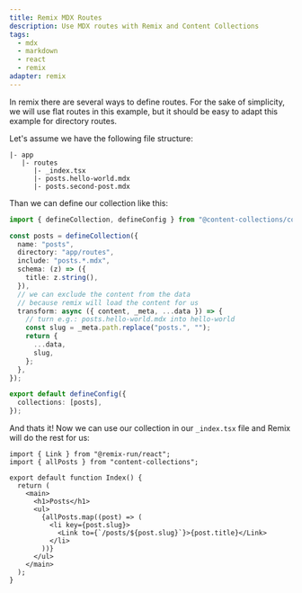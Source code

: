 ```yaml
---
title: Remix MDX Routes
description: Use MDX routes with Remix and Content Collections
tags:
  - mdx
  - markdown
  - react
  - remix
adapter: remix
---
```


In remix there are several ways to define routes. For the sake of simplicity, we will use flat routes in this example, but it should be easy to adapt this example for directory routes.

Let's assume we have the following file structure:

```text
|- app
   |- routes
      |- _index.tsx
      |- posts.hello-world.mdx
      |- posts.second-post.mdx
```

Than we can define our collection like this:

```ts
import { defineCollection, defineConfig } from "@content-collections/core";

const posts = defineCollection({
  name: "posts",
  directory: "app/routes",
  include: "posts.*.mdx",
  schema: (z) => ({
    title: z.string(),
  }),
  // we can exclude the content from the data
  // because remix will load the content for us
  transform: async ({ content, _meta, ...data }) => {
    // turn e.g.: posts.hello-world.mdx into hello-world
    const slug = _meta.path.replace("posts.", "");
    return {
      ...data,
      slug,
    };
  },
});

export default defineConfig({
  collections: [posts],
});
```

And thats it! Now we can use our collection in our `_index.tsx` file and Remix will do the rest for us:

```tsx
import { Link } from "@remix-run/react";
import { allPosts } from "content-collections";

export default function Index() {
  return (
    <main>
      <h1>Posts</h1>
      <ul>
        {allPosts.map((post) => (
          <li key={post.slug}>
            <Link to={`/posts/${post.slug}`}>{post.title}</Link>
          </li>
        ))}
      </ul>
    </main>
  );
}
```
